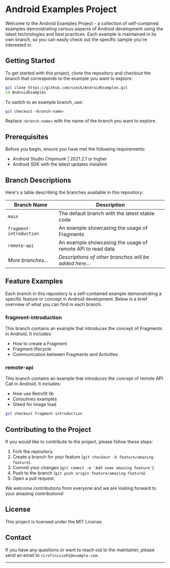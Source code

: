 # Android Examples Project

Welcome to the Android Examples Project - a collection of self-contained examples demonstrating various aspects of Android development using the latest technologies and best practices. Each example is maintained in its own branch, so you can easily check out the specific sample you're interested in.

## Getting Started

To get started with this project, clone the repository and checkout the branch that corresponds to the example you want to explore:

```bash
git clone https://github.com/sceik/AndroidExamples.git
cd AndroidExamples
```

To switch to an example branch, use:

```bash
git checkout <branch-name>
```

Replace `<branch-name>` with the name of the branch you want to explore.

## Prerequisites

Before you begin, ensure you have met the following requirements:

- Android Studio Chipmunk | 2021.2.1 or higher
- Android SDK with the latest updates installed

## Branch Descriptions

Here's a table describing the branches available in this repository:

| Branch Name             | Description                                                |
|-------------------------|------------------------------------------------------------|
| `main`                  | The default branch with the latest stable code             |
| `fragment-introduction` | An example showcasing the usage of Fragments               |
| `remote-api`            | An example showcasing the usage of remote APi to read data |
| *More branches...*      | *Descriptions of other branches will be added here...*     |

## Feature Examples

Each branch in this repository is a self-contained example demonstrating a specific feature or concept in Android development. Below is a brief overview of what you can find in each branch.

### fragment-introduction

This branch contains an example that introduces the concept of Fragments in Android. It includes:

- How to create a Fragment
- Fragment lifecycle
- Communication between Fragments and Activities

### remote-api

This branch contains an example that introduces the concept of remote API Call in Android. It includes:

- How use Retrofit lib
- Coroutines examples
- Gleed for image load


```bash
git checkout fragment-introduction
```

## Contributing to the Project

If you would like to contribute to the project, please follow these steps:

1. Fork the repository.
2. Create a branch for your feature (`git checkout -b feature/amazing-feature`).
3. Commit your changes (`git commit -m 'Add some amazing feature'`).
4. Push to the branch (`git push origin feature/amazing-feature`).
5. Open a pull request.

We welcome contributions from everyone and we are looking forward to your amazing contributions!

## License

This project is licensed under the MIT License.

## Contact

If you have any questions or want to reach out to the maintainer, please send an email to `cirofinizio91@example.com`.

---